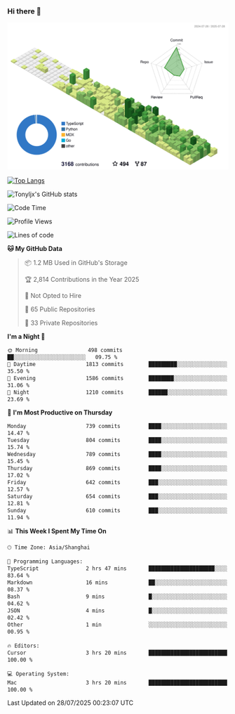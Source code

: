 ### Hi there 👋

![](./profile-3d-contrib/profile-green-animate.svg)

 

[![Top Langs](https://github-readme-stats.vercel.app/api/top-langs/?username=tonyljx)](https://github.com/anuraghazra/github-readme-stats)

![Tonyljx's GitHub stats](https://github-readme-stats.vercel.app/api?username=tonyljx&theme=default&show_icons=true)

 

<!--START_SECTION:waka-->
![Code Time](http://img.shields.io/badge/Code%20Time-1%2C391%20hrs%2019%20mins-blue)

![Profile Views](http://img.shields.io/badge/Profile%20Views-3-blue)

![Lines of code](https://img.shields.io/badge/From%20Hello%20World%20I%27ve%20Written-2.1%20million%20lines%20of%20code-blue)

**🐱 My GitHub Data** 

> 📦 1.2 MB Used in GitHub's Storage 
 > 
> 🏆 2,814 Contributions in the Year 2025
 > 
> 🚫 Not Opted to Hire
 > 
> 📜 65 Public Repositories 
 > 
> 🔑 33 Private Repositories 
 > 
**I'm a Night 🦉** 

```text
🌞 Morning                498 commits         ██░░░░░░░░░░░░░░░░░░░░░░░   09.75 % 
🌆 Daytime                1813 commits        █████████░░░░░░░░░░░░░░░░   35.50 % 
🌃 Evening                1586 commits        ████████░░░░░░░░░░░░░░░░░   31.06 % 
🌙 Night                  1210 commits        ██████░░░░░░░░░░░░░░░░░░░   23.69 % 
```
📅 **I'm Most Productive on Thursday** 

```text
Monday                   739 commits         ████░░░░░░░░░░░░░░░░░░░░░   14.47 % 
Tuesday                  804 commits         ████░░░░░░░░░░░░░░░░░░░░░   15.74 % 
Wednesday                789 commits         ████░░░░░░░░░░░░░░░░░░░░░   15.45 % 
Thursday                 869 commits         ████░░░░░░░░░░░░░░░░░░░░░   17.02 % 
Friday                   642 commits         ███░░░░░░░░░░░░░░░░░░░░░░   12.57 % 
Saturday                 654 commits         ███░░░░░░░░░░░░░░░░░░░░░░   12.81 % 
Sunday                   610 commits         ███░░░░░░░░░░░░░░░░░░░░░░   11.94 % 
```


📊 **This Week I Spent My Time On** 

```text
🕑︎ Time Zone: Asia/Shanghai

💬 Programming Languages: 
TypeScript               2 hrs 47 mins       █████████████████████░░░░   83.64 % 
Markdown                 16 mins             ██░░░░░░░░░░░░░░░░░░░░░░░   08.37 % 
Bash                     9 mins              █░░░░░░░░░░░░░░░░░░░░░░░░   04.62 % 
JSON                     4 mins              █░░░░░░░░░░░░░░░░░░░░░░░░   02.42 % 
Other                    1 min               ░░░░░░░░░░░░░░░░░░░░░░░░░   00.95 % 

🔥 Editors: 
Cursor                   3 hrs 20 mins       █████████████████████████   100.00 % 

💻 Operating System: 
Mac                      3 hrs 20 mins       █████████████████████████   100.00 % 
```


 Last Updated on 28/07/2025 00:23:07 UTC
<!--END_SECTION:waka-->
